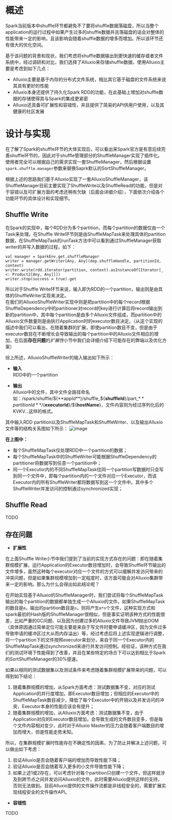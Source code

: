 # 概述

Spark当前版本中shuffle环节都避免不了要将shuffle数据落磁盘，所以当整个application的运行过程中如果产生过多的shuffle数据并且落磁盘的话会对整体的性能带来一定的影响，且该影响会随着shuffle数据的增多而增加。所以该环节还有很大的优化空间。  

基于该问题的背景和现状，我们考虑将shuffle数据输出到更快速的缓存或者文件系统中，经过调研和对比，我们选择了Alluxio来存储shuffle数据，使用Alluxio主要是考虑到如下几点：

* Alluxio主要是基于内存的分布式文件系统，相比其它基于磁盘的文件系统来说其具有更好的性能
* Alluxio本身还提供了持久化Spark RDD的功能，在此基础上增加对shuffle数据的存储使得其与Spark的集成更紧密
* Alluxio还具备可扩展性和容错性，并且提供了简易的API供用户使用，以及其健康的社区发展

# 设计与实现

在了解了Spark的shuffle环节的大体实现后，可以看出来Spark官方是有意后续完善shuffle环节的，因此对于shuffle管理部分的ShuffleManager实现了插件化。使用者完全可以根据自己的需求实现一套ShuffleManager，然后根据设置`spark.shuffle.manager`参数来替换Saprk默认的SortShuffleManager。

根据上述的思路我们基于Alluxio实现了一套AlluxioShuffleManager，该ShuffleManager目前主要实现了ShuffleWrite以及ShuffleRead的功能，但是对于容错以及可扩展方面的考虑还稍有欠缺（后面会详细介绍），下面依次介绍各个功能环节的具体设计和实现细节。

## Shuffle Write

在Spark的实现中，每个RDD分为多个partition，而每个partition的数据仅由一个Task来处理。在Shuffle Write环节则是由ShuffleMapTask来处理具体的partition数据，在ShuffleMapTask的runTask方法中可以看到通过ShuffleManager获取writer的并写入数据的过程，如下：

```
val manager = SparkEnv.get.shuffleManager
writer = manager.getWriter[Any, Any](dep.shuffleHandle, partitionId, context)
writer.write(rdd.iterator(partition, context).asInstanceOf[Iterator[_ <: Product2[Any, Any]]])
writer.stop(success = true).get
```

所以对于Shuffle Write环节来说，输入即为RDD的一个partition，输出则是由具体的ShuffleWriter实现来决定。  
在我们的AlluxioShuffleWriter实现中则是把partition中的每个record根据ShuffleDependency中的partitioner对record的key进行计算后将record输出到新的partition中，其中每个partition是由多个Alluxio文件组成，而partition中的Alluxio文件数量则是由执行Application时的executor数目决定。（从这个实现的描述中我们可以看出，在随着集群的扩展，即使partition数目不变，但是由于executor数目在不断增长会导致输出的每个partition中的Alluxio文件相应的增加，在后面**存在问题**的*扩展性*小节中我们会详细介绍下可能存在的弊端以及优化方案） 

综上所述，AlluxioShuffleWriter的输入输出如下所示：

* **输入**  
RDD中的一个partition

* **输出**  
Alluxio中的文件，其中文件全路径命名如：/spark/shuffle/${**appId**}/shuffle_${**shuffleId**}/part_${**partitionId**}/${**executorId**}/${**hostName**}，文件内容则为经过序列化后的KVKV...这样的格式。

其中输入RDD partition以及ShuffleMapTask和ShuffleWriter、以及输出Alluxio文件等的结构关系图如下所示：
![image](G:\Documents\SkyData\SkyDiscovery\AlluxioShuffleManager\ShuffleWriter.jpg)  

**在上图中：**
* 每个ShuffleMapTask仅处理RDD中一个partition的数据；
* 每个ShuffleMapTask中的ShuffleWriter可能根据ShuffleDependency的partitioner将数据写到任意一个partition中；
* 同一个Executor内的不同ShuffleMapTask往同一个partition写数据时只会写到同一个文件中，即每个partition内的一个文件对应一个Executor，而该Executor内的所有ShuffleWriter都将数据写到这一个文件中。其中多个ShuffleWriter并发访问的控制通过synchronized实现；

## Shuffle Read

TODO

## 存在问题

* **扩展性**  

在上面Shuffle Write小节中我们提到了当前的实现方式存在的问题：即在随着集群规模扩展，运行Application的Executor数目增加时，会导致Shuffle环节输出的文件增多，虽然这种每个executor对应一个文件的方式可以缓解并发访问带来的冲突问题，但是如果集群规模增加到一定程度时，该方面可能会对Alluxio集群带来一定的影响。那么为什么会得出如此结论呢？  

在开始实现基于Alluxio的ShuffleManager时，我们尝试将每个ShuffleMapTask输出的每个partition的数据都单独生成一个Alluxio的文件。如果ShuffleMapTask的数目是`m`，输出的partition数目是`n`，则将产生`m*n`个文件，这种实现方式和spark最初的Hash版的ShuffleManager很相似，但是事实证明该种方式的性能很差，比如严重的GC问题、以及因为创建过多的Alluxio文件导致JVM抛出OOM（具体原因通过简单定位可能主要是来自于写文件时要申请缓冲区，因为文件过多导致申请的缓冲区过大从而内存溢出）等，经过考虑后将上述实现逻辑进行调整，将一个partition下的文件按照executor来划分，来自于同一个Executor内的ShuffleMapTask通过synchronized来进行并发访问控制。经验证，该种方式在我们的测试环境下性能得到了改善，并且在某些特定的场合下可以达到相比于Spark的SortShuffleManager的30%提速。 

如果以相同的测试数据集以及测试条件来考虑随着集群规模扩展带来的问题，可以得到如下结论：
1. 随着集群规模的增加，从Spark方面考虑：测试数据集不变，对应的测试Application的并行度增加，即Executor数目增加；但相应的Executor中的ShuffleMapTask数目减少，降低了每个Executor中的开销以及并发访问的冲突，Executor本身的性能应该会有提升；
2. 随着集群规模的增加，从Alluxio方面考虑：测试数据集不变，由于Application对应的Executor数目增加，会导致生成的文件数目变多，但是每个文件内容相对变少，此时对于Alluxio Master的压力会随着客户端数目的增加而增大，但是性能走势未知。

所以，在集群规模扩展时性能存在不确定性的因素，为了防止并解决上述问题，可以做出如下考虑：
1. 验证Alluxio是否会随着客户端的增加而导致性能下降；
2. 验证Alluxio是否会随着写入更多的小文件导致性能下降；
3. 如果上述1或2存在，可以考虑针对每个partition只创建一个文件，但这样就涉及到跨节点之间并发访问Alluxio的文件，此时需要Alluxio提供这样的支持，否则无法做到。目前Alluxio提供的文件操作流都是非线程安全的，需要扩展实现线程安全的文件操作API。

* **容错性**

TODO

